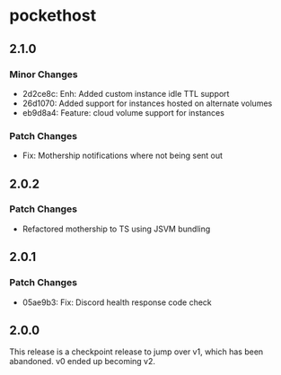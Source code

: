 # pockethost

## 2.1.0

### Minor Changes

- 2d2ce8c: Enh: Added custom instance idle TTL support
- 26d1070: Added support for instances hosted on alternate volumes
- eb9d8a4: Feature: cloud volume support for instances

### Patch Changes

- Fix: Mothership notifications where not being sent out

## 2.0.2

### Patch Changes

- Refactored mothership to TS using JSVM bundling

## 2.0.1

### Patch Changes

- 05ae9b3: Fix: Discord health response code check

## 2.0.0

This release is a checkpoint release to jump over v1, which has been abandoned. v0 ended up becoming v2.
